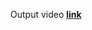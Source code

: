 Output video **[link](https://drive.google.com/file/d/1NedFL2s42GTsJnDo5ls0dfD4_1akjekt/view?usp=drive_link)**
